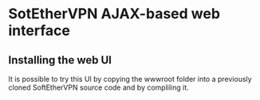 # SotEtherVPN AJAX-based web interface
## Installing the web UI
It is possible to try this UI by copying the wwwroot folder into a previously cloned SoftEtherVPN source code and by compliling it.
